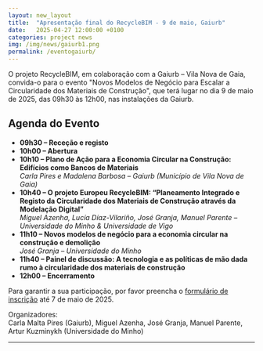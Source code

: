 ```yaml
---
layout: new_layout
title:  "Apresentação final do RecycleBIM - 9 de maio, Gaiurb"
date:   2025-04-27 12:00:00 +0100 
categories: project news
img: /img/news/gaiurb1.png
permalink: /eventogaiurb/
---
```


O projeto RecycleBIM, em colaboração com a Gaiurb – Vila Nova de Gaia, convida-o para o evento "Novos Modelos de Negócio para Escalar a Circularidade dos Materiais de Construção", que terá lugar no dia 9 de maio de 2025, das 09h30 às 12h00, nas instalações da Gaiurb.


## Agenda do Evento

- **09h30 – Receção e registo**  
- **10h00 – Abertura**  
- **10h10 – Plano de Ação para a Economia Circular na Construção: Edifícios como Bancos de Materiais**  
  _Carla Pires e Madalena Barbosa – Gaiurb (Município de Vila Nova de Gaia)_  
- **10h40 – O projeto Europeu RecycleBIM: “Planeamento Integrado e Registo da Circularidade dos Materiais de Construção através da Modelação Digital”**  
  _Miguel Azenha, Lucía Díaz-Vilariño, José Granja, Manuel Parente – Universidade do Minho & Universidade de Vigo_  
- **11h10 – Novos modelos de negócio para a economia circular na construção e demolição**  
  _José Granja – Universidade do Minho_  
- **11h40 – Painel de discussão: A tecnologia e as políticas de mão dada rumo à circularidade dos materiais de construção**  
- **12h00 – Encerramento**  


Para garantir a sua participação, por favor preencha o <a href = "https://docs.google.com/forms/d/e/1FAIpQLSdj1LLfN3tBtwubsCxiSGBzQ-OuQX0zrWG6L1r-2WdNFRywbA/viewform?usp=header"> formulário de inscrição</a> até 7 de maio de 2025.

Organizadores:  
Carla Malta Pires (Gaiurb), Miguel Azenha, José Granja, Manuel Parente, Artur Kuzminykh (Universidade do Minho)



---



